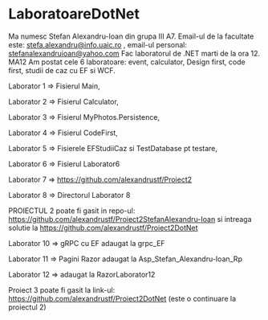 # LaboratoareDotNet
Ma numesc Stefan Alexandru-Ioan din grupa III A7. 
Email-ul de la facultate este: stefa.alexandru@info.uaic.ro , email-ul personal: stefanalexandruioan@yahoo.com
Fac laboratorul de .NET marti de la ora 12. MA12
Am postat cele 6 laboratoare:  event, calculator, Design first, code first, studii de caz cu EF si WCF.

Laborator 1 => Fisierul Main,

Laborator 2 => Fisierul Calculator,

Laborator 3 => Fisierul MyPhotos.Persistence,

Laborator 4 => Fisierul CodeFirst,

Laborator 5 => Fisierele EFStudiiCaz si TestDatabase pt testare,

Laborator 6 => Fisierul Laborator6

Laborator 7 => https://github.com/alexandrustf/Proiect2

Laborator 8 => Directorul Laborator 8

PROIECTUL 2 poate fi gasit in repo-ul: https://github.com/alexandrustf/Proiect2StefanAlexandru-Ioan si intreaga solutie la https://github.com/alexandrustf/Proiect2DotNet

Laborator 10 => gRPC cu EF adaugat la grpc_EF

Laborator 11 => Pagini Razor adaugat la Asp_Stefan_Alexandru-Ioan_Rp

Laborator 12 => adaugat la RazorLaborator12

Proiect 3 poate fi gasit la link-ul: https://github.com/alexandrustf/Proiect2DotNet (este o continuare la proiectul 2) 



